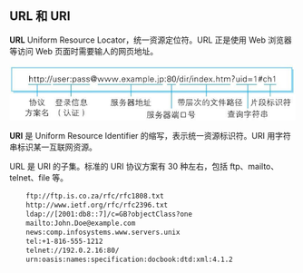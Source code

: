 ## URL 和 URI

**URL** Uniform Resource Locator，统一资源定位符。URL 正是使用 Web 浏览器等访问 Web 页面时需要输人的网页地址。

![](./images/URL.jpeg)



**URI** 是 Uniform Resource Identifier 的缩写，表示统一资源标识符。URI 用字符串标识某一互联网资源。

URL 是 URI 的子集。标准的 URI 协议方案有 30 种左右，包括 ftp、mailto、telnet、file 等。

``` 
    ftp://ftp.is.co.za/rfc/rfc1808.txt
    http://www.ietf.org/rfc/rfc2396.txt
    ldap://[2001:db8::7]/c=GB?objectClass?one
    mailto:John.Doe@example.com
    news:comp.infosystems.www.servers.unix
    tel:+1-816-555-1212
    telnet://192.0.2.16:80/
    urn:oasis:names:specification:docbook:dtd:xml:4.1.2
```




